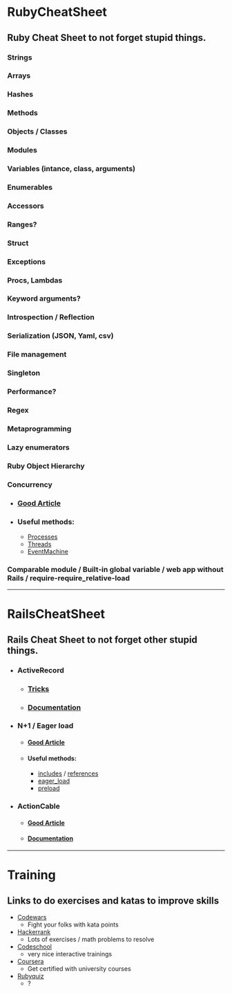 # RubyCheatSheet
## Ruby Cheat Sheet to not forget stupid things.

### Strings
### Arrays
### Hashes
### Methods
### Objects / Classes
### Modules
### Variables (intance, class, arguments)
### Enumerables
### Accessors
### Ranges?
### Struct
### Exceptions
### Procs, Lambdas
### Keyword arguments?
### Introspection / Reflection
### Serialization (JSON, Yaml, csv)
### File management
### Singleton
### Performance?
### Regex
### Metaprogramming
### Lazy enumerators
### Ruby Object Hierarchy
### Concurrency
- ### [Good Article](https://engineering.universe.com/introduction-to-concurrency-models-with-ruby-part-i-550d0dbb970)
- ### Useful methods:
  - [Processes](https://ruby-doc.org/core-2.4.0/Process.html)
  - [Threads](https://ruby-doc.org/core-2.4.0/Thread.html)
  - [EventMachine](https://github.com/eventmachine/eventmachine)

### Comparable module / Built-in global variable / web app without Rails / require-require_relative-load
---

# RailsCheatSheet
## Rails Cheat Sheet to not forget other stupid things.

- ### ActiveRecord
  - ### [Tricks](https://medium.com/@apneadiving/active-records-queries-tricks-2546181a98dd)
  - ### [Documentation](http://guides.rubyonrails.org/active_record_basics.html)

- ### N+1 / Eager load
  - #### [Good Article](https://goiabada.blog/to-join-or-not-to-join-an-act-of-includes-f6728fcefea3)
  - #### Useful methods: 
    - [includes](https://apidock.com/rails/v4.2.7/ActiveRecord/QueryMethods/includes) / [references](https://apidock.com/rails/ActiveRecord/QueryMethods/references)
    - [eager_load](https://apidock.com/rails/v4.2.7/ActiveRecord/QueryMethods/eager_load)
    - [preload](https://apidock.com/rails/ActiveRecord/QueryMethods/preload)

- ### ActionCable
  - #### [Good Article](https://medium.com/rubyinside/using-rails-5-actioncable-and-rethinkdb-to-build-a-reactive-websocket-app-7f77382cfb5)
  - #### [Documentation](http://edgeguides.rubyonrails.org/action_cable_overview.html)
  
  
---
# Training
## Links to do exercises and katas to improve skills

- [Codewars](https://www.codewars.com)
  - Fight your folks with kata points
- [Hackerrank](https://www.hackerrank.com)
  - Lots of exercises / math problems to resolve
- [Codeschool](https://www.codeschool.com/)
  - very nice interactive trainings
- [Coursera](https://www.coursera.org/)
  - Get certified with university courses
- [Rubyquiz](http://rubyquiz.com/)
  - ?
